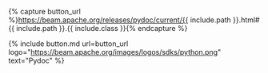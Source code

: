 <!--
Licensed under the Apache License, Version 2.0 (the "License");
you may not use this file except in compliance with the License.
You may obtain a copy of the License at

http://www.apache.org/licenses/LICENSE-2.0

Unless required by applicable law or agreed to in writing, software
distributed under the License is distributed on an "AS IS" BASIS,
WITHOUT WARRANTIES OR CONDITIONS OF ANY KIND, either express or implied.
See the License for the specific language governing permissions and
limitations under the License.
-->

{% capture button_url %}https://beam.apache.org/releases/pydoc/current/{{ include.path }}.html#{{ include.path }}.{{ include.class }}{% endcapture %}

{% include button.md
  url=button_url
  logo="https://beam.apache.org/images/logos/sdks/python.png"
  text="Pydoc"
%}
